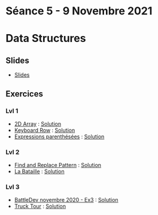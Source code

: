 # Séance 5 - 9 Novembre 2021
# Data Structures
## Slides
  - [Slides](Cours5-DataStructures.pdf)
## Exercices
### Lvl 1
  - [2D Array](https://www.hackerrank.com/challenges/2d-array/problem) : [Solution](2DArrays.py)
  - [Keyboard Row](https://leetcode.com/problems/keyboard-row/) : [Solution](keyboard-row.py)
  - [Expressions parenthésées](https://www.codingame.com/ide/puzzle/brackets-extreme-edition) : [Solution](expressions-parenthésées.py)
### Lvl 2
  - [Find and Replace Pattern](https://leetcode.com/problems/find-and-replace-pattern/) : [Solution](find-and-replace-pattern.py)
  - [La Bataille](https://www.codingame.com/ide/puzzle/winamax-battle) : [Solution](bataille.py)
### Lvl 3
  - [BattleDev novembre 2020 - Ex3](https://www.isograd-testingservices.com/FR/solutions-challenges-de-code?cts_id=70) : [Solution](battledev-nov-20-3.py)
  - [Truck Tour](https://www.hackerrank.com/challenges/truck-tour/problem) : [Solution](truck-tour.py)
